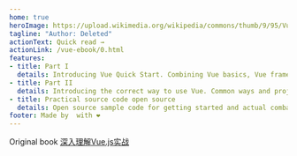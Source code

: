 ```yaml
---
home: true
heroImage: https://upload.wikimedia.org/wikipedia/commons/thumb/9/95/Vue.js_Logo_2.svg/2367px-Vue.js_Logo_2.svg.png
tagline: "Author: Deleted"
actionText: Quick read →
actionLink: /vue-ebook/0.html
features:
- title: Part I
  details: Introducing Vue Quick Start. Combining Vue basics, Vue framework and design, get started quickly.
- title: Part II
  details: Introducing the correct way to use Vue. Common ways and project practices in daily use of Vue.
- title: Practical source code open source
  details: Open source sample code for getting started and actual combat
footer: Made by  with ❤️
---
```

Original book [深入理解Vue.js实战](http://www.godbasin.com/vue-ebook/)